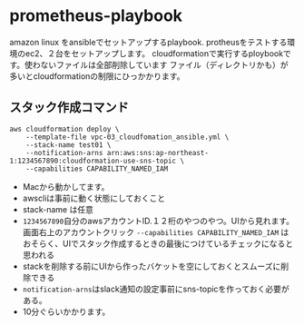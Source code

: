 # prometheus-playbook

amazon linux をansibleでセットアップするplaybook. protheusをテストする環境のec2、２台をセットアップします。
cloudformationで実行するploybookです。使わないファイルは全部削除しています
ファイル（ディレクトリかも）が多いとcloudformationの制限にひっかかります。

## スタック作成コマンド
```
aws cloudformation deploy \
    --template-file vpc-03_cloudfomation_ansible.yml \
    --stack-name test01 \
    --notification-arns arn:aws:sns:ap-northeast-1:1234567890:cloudformation-use-sns-topic \
    --capabilities CAPABILITY_NAMED_IAM
```
- Macから動かしてます。
- awscliは事前に動く状態にしておくこと
- stack-name は任意
- `1234567890`自分のawsアカウントID.１２桁のやつのやつ。UIから見れます。画面右上のアカウントクリック
`--capabilities CAPABILITY_NAMED_IAM` はおそらく、UIでスタック作成するときの最後につけているチェックになると思われる
- stackを削除する前にUIから作ったバケットを空にしておくとスムーズに削除できる
- `notification-arns`はslack通知の設定事前にsns-topicを作っておく必要がある。
- 10分ぐらいかかります。

